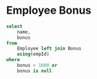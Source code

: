 # Employee Bonus

```sql
select
    name,
    bonus
from
    Employee left join Bonus
    using(empId)
where
    bonus < 1000 or
    bonus is null
```
